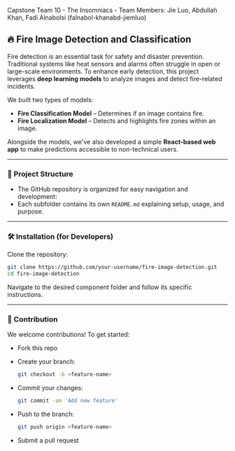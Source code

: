 Capstone Team 10 - The Insomniacs - 
Team Members: Jie Luo, Abdullah Khan, Fadi Alnabolsi (falnabol-khanabd-jiemluo)

## 🔥 Fire Image Detection and Classification

Fire detection is an essential task for safety and disaster prevention. Traditional systems like heat sensors and alarms often struggle in open or large-scale environments. To enhance early detection, this project leverages **deep learning models** to analyze images and detect fire-related incidents.

We built two types of models:
- **Fire Classification Model** – Determines if an image contains fire.
- **Fire Localization Model** – Detects and highlights fire zones within an image.

Alongside the models, we've also developed a simple **React-based web app** to make predictions accessible to non-technical users.

---

### 📂 Project Structure

- The GitHub repository is organized for easy navigation and development:
- Each subfolder contains its own `README.md` explaining setup, usage, and purpose.

---

### 🛠️ Installation (for Developers)

Clone the repository:

```bash
git clone https://github.com/your-username/fire-image-detection.git
cd fire-image-detection
```

Navigate to the desired component folder and follow its specific instructions.

---

### 🤝 Contribution
We welcome contributions! To get started:

- Fork this repo
- Create your branch:

  ```bash
  git checkout -b <feature-name>
  ```

- Commit your changes:
  ```bash
  git commit -am 'Add new feature'
  ```

- Push to the branch:
  ```bash
  git push origin <feature-name>
  ```

- Submit a pull request


